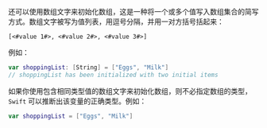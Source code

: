 还可以使用数组文字来初始化数组，这是一种将一个或多个值写入数组集合的简写方式。数组文字被写为值列表，用逗号分隔，并用一对方括号括起来：

```
[<#value 1#>, <#value 2#>, <#value 3#>]
```

例如：

```swift
var shoppingList: [String] = ["Eggs", "Milk"]
// shoppingList has been initialized with two initial items
```

如果你使用包含相同类型值的数组文字来初始化数组，则不必指定数组的类型，`Swift` 可以推断出该变量的正确类型。例如：

```swift
var shoppingList = ["Eggs", "Milk"]
```

